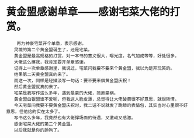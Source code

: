 # 黄金盟感谢单章——感谢宅菜大佬的打赏。
        再为神豪宅菜开个单章，表示感谢。
       灵境的第二个黄金盟诞生了，还是宅菜。
       黄金盟是最高规格的打赏，对一本书的意义很大，曝光度，名气加成等等，好处很多。
       大佬这么撑我，我肯定要开单章感谢。
       记得上一次单章感谢里，我说过，宅菜问我要不要来个黄金盟，我以为是开玩笑的。
       结果第二天黄金盟真的来了。
       而这一次，同样是轻描淡写一句话：要不要来個黄金盟庆祝！
       然后黄金盟就真的来了。
       宅菜是我写作这么多年，遇到最豪的大佬，简直豪横。
       黄金盟白银盟谁不爱呢，但我这人脸皮薄，总觉得让大佬破费很不好意思，就很矫情。
       今天宅菜问我要不要黄金盟庆祝时，我二话不说就发了跪舔的表情包，其实当时心里很不好意思，但他给的实在太多了。
       写书这么多年，我竟然也有大佬撑场面的待遇，又激动又感激。
       感谢宅菜大佬的第二个黄金盟。
       以后我就是你的舔狗了。